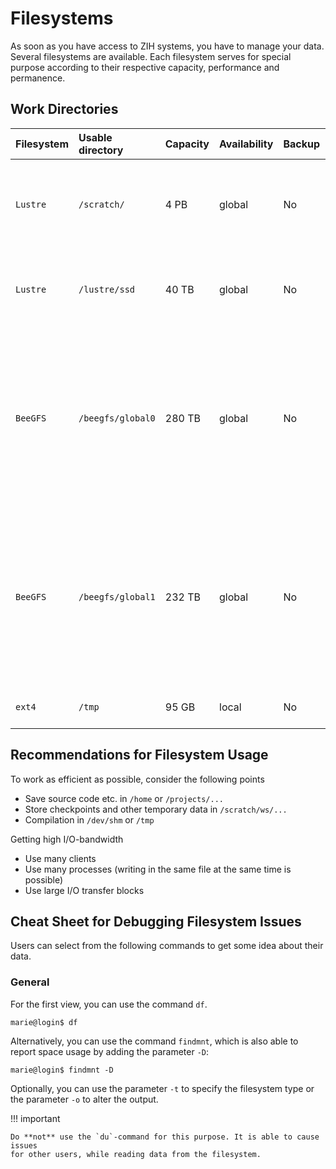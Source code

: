 # Filesystems

As soon as you have access to ZIH systems, you have to manage your data. Several filesystems are
available. Each filesystem serves for special purpose according to their respective capacity,
performance and permanence.

## Work Directories

| Filesystem  | Usable directory  | Capacity | Availability | Backup | Remarks                                                                                                                                                         |
|:------------|:------------------|:---------|:-------------|:-------|:----------------------------------------------------------------------------------------------------------------------------------------------------------------|
| `Lustre`    | `/scratch/`       | 4 PB     | global       | No     | Only accessible via [Workspaces](workspaces.md). Not made for billions of files!                                                                                   |
| `Lustre`    | `/lustre/ssd`     | 40 TB    | global       | No     | Only accessible via [Workspaces](workspaces.md). For small I/O operations                                                                                          |
| `BeeGFS`    | `/beegfs/global0` | 280 TB   | global       | No     | Only accessible via [Workspaces](workspaces.md). Fastest available filesystem, only for large parallel applications running with millions of small I/O operations |
| `BeeGFS`    | `/beegfs/global1` | 232 TB   | global       | No     | Only accessible via [Workspaces](workspaces.md). Fastest available filesystem, only for large parallel applications running with millions of small I/O operations |
| `ext4`      | `/tmp`            | 95 GB    | local        | No     | is cleaned up after the job automatically  |

## Recommendations for Filesystem Usage

To work as efficient as possible, consider the following points

- Save source code etc. in `/home` or `/projects/...`
- Store checkpoints and other temporary data in `/scratch/ws/...`
- Compilation in `/dev/shm` or `/tmp`

Getting high I/O-bandwidth

- Use many clients
- Use many processes (writing in the same file at the same time is possible)
- Use large I/O transfer blocks

## Cheat Sheet for Debugging Filesystem Issues

Users can select from the following commands to get some idea about
their data.

### General

For the first view, you can use the command `df`.

```console
marie@login$ df
```

Alternatively, you can use the command `findmnt`, which is also able to report space usage
by adding the parameter `-D`:

```console
marie@login$ findmnt -D
```

Optionally, you can use the parameter `-t` to specify the filesystem type or the parameter `-o` to
alter the output.

!!! important

    Do **not** use the `du`-command for this purpose. It is able to cause issues
    for other users, while reading data from the filesystem.
